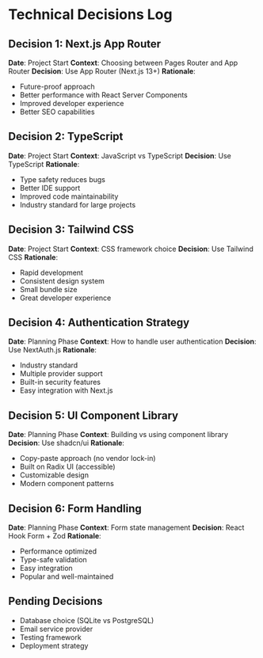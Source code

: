 # Technical Decisions Log

## Decision 1: Next.js App Router
**Date**: Project Start
**Context**: Choosing between Pages Router and App Router
**Decision**: Use App Router (Next.js 13+)
**Rationale**: 
- Future-proof approach
- Better performance with React Server Components
- Improved developer experience
- Better SEO capabilities

## Decision 2: TypeScript
**Date**: Project Start
**Context**: JavaScript vs TypeScript
**Decision**: Use TypeScript
**Rationale**:
- Type safety reduces bugs
- Better IDE support
- Improved code maintainability
- Industry standard for large projects

## Decision 3: Tailwind CSS
**Date**: Project Start
**Context**: CSS framework choice
**Decision**: Use Tailwind CSS
**Rationale**:
- Rapid development
- Consistent design system
- Small bundle size
- Great developer experience

## Decision 4: Authentication Strategy
**Date**: Planning Phase
**Context**: How to handle user authentication
**Decision**: Use NextAuth.js
**Rationale**:
- Industry standard
- Multiple provider support
- Built-in security features
- Easy integration with Next.js

## Decision 5: UI Component Library
**Date**: Planning Phase
**Context**: Building vs using component library
**Decision**: Use shadcn/ui
**Rationale**:
- Copy-paste approach (no vendor lock-in)
- Built on Radix UI (accessible)
- Customizable design
- Modern component patterns

## Decision 6: Form Handling
**Date**: Planning Phase
**Context**: Form state management
**Decision**: React Hook Form + Zod
**Rationale**:
- Performance optimized
- Type-safe validation
- Easy integration
- Popular and well-maintained

## Pending Decisions
- Database choice (SQLite vs PostgreSQL)
- Email service provider
- Testing framework
- Deployment strategy 